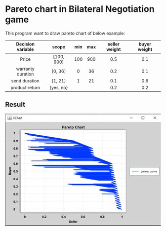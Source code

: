 # Pareto chart in Bilateral Negotiation game

This program want to draw pareto chart of below example:

| Decision variable |    scope   | min | max | seller weight | buyer weight |
|:-----------------:|:----------:|:---:|:---:|:-------------:|:------------:|
| Price             | [100, 900] | 100 | 900 | 0.5           | 0.1          |
| warranty duration | [0, 36]    | 0   | 36  | 0.2           | 0.1          |
| send duration     | [1, 21]    | 1   | 21  | 0.1           | 0.6          |
| product return    | {yes, no}  |     |     | 0.2           | 0.2          |

## Result
![](paretoCurve.png "Pareto Curve")